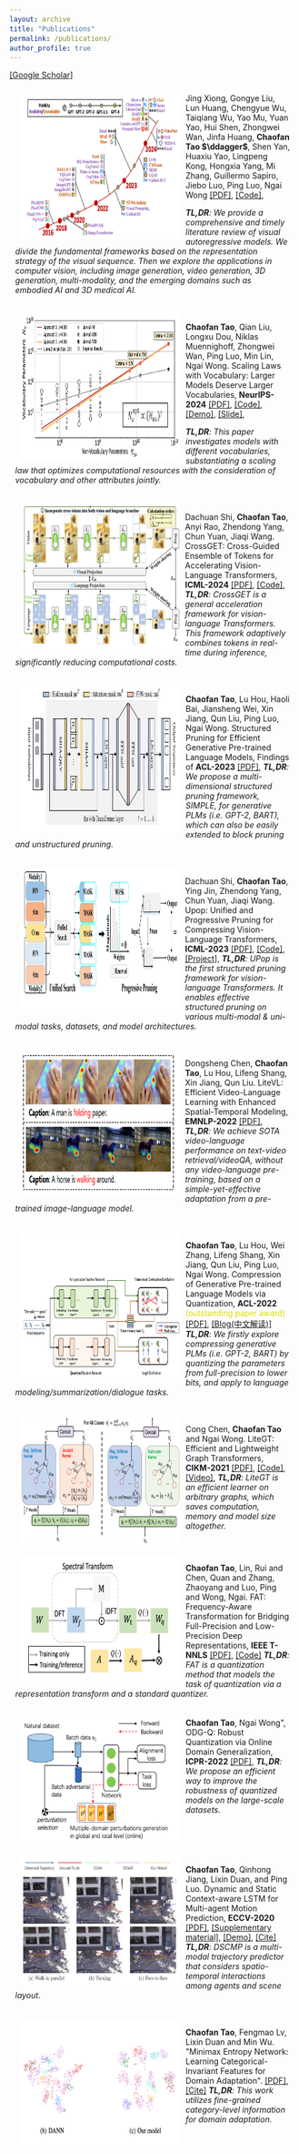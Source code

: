 ```yaml
---
layout: archive
title: "Publications"
permalink: /publications/
author_profile: true
---
```


[[Google Scholar]](https://scholar.google.com/citations?hl=en&view_op=list_works&gmla=AJsN-F5DfisY6qynQkPPreVmBlpCYV8WALf-n4aVHphvfHF9GAmm2cYErmRxuXccCwkrSglgJN4L6s2t4Cn5Ei6r5jEfLOvnoA&user=gjmfLroAAAAJ)


<div style="display:inline-block; border:2px; margin:10px;">
 <img src="../images/paper_cover_image/auto.png" style="float:left;" width="280" height="256"  alt="markdown" align="left" hspace="10px">
Jing Xiong, Gongye Liu, Lun Huang, Chengyue Wu, Taiqiang Wu, Yao Mu, Yuan Yao, Hui Shen, Zhongwei Wan, Jinfa Huang, <b>Chaofan Tao $\ddagger$</b>, Shen Yan, Huaxiu Yao, Lingpeng Kong, Hongxia Yang, Mi Zhang, Guillermo Sapiro, Jiebo Luo, Ping Luo, Ngai Wong
<a href="https://arxiv.org/pdf/2411.05902v1">[PDF]</a>,
<a href="https://github.com/ChaofanTao/Autoregressive-Models-in-Vision-Survey">[Code]</a>,

<i><b>TL,DR</b>: We provide a comprehensive and timely literature review of visual autoregressive models. We divide the fundamental frameworks based on the representation strategy of the visual sequence. Then we explore the applications in computer vision, including image generation, video generation, 3D generation,  multi-modality, and the emerging domains such as embodied AI and 3D medical AI.</i>
</p>
</div>



<div style="display:inline-block; border:2px; margin:10px;">
 <img src="../images/paper_cover_image/scaling_v.png" style="float:left;" width="280" height="256"  alt="markdown" align="left" hspace="10px">
<p><b>Chaofan Tao</b>, Qian Liu, Longxu Dou, Niklas Muennighoff, Zhongwei Wan, Ping Luo, Min Lin, Ngai Wong. Scaling Laws with Vocabulary: Larger Models Deserve Larger Vocabularies, <b>NeurIPS-2024</b> 
<a href="https://arxiv.org/abs/2407.13623">[PDF]</a>,
<a href="https://github.com/sail-sg/scaling-with-vocab">[Code]</a>,
<a href="https://huggingface.co/spaces/sail/scaling-with-vocab-demo">[Demo]</a>,
<a href="../files/scaling-vocab_v2.pdf">[Slide]</a>,

<i><b>TL,DR</b>: This paper investigates models with different vocabularies, substantiating a scaling law that optimizes computational resources with the consideration of vocabulary and other attributes jointly.</i>
</p>
</div>

<div style="display:inline-block; border:2px; margin:10px;">
 <img src="../images/paper_cover_image/crossget.png" style="float:left;" width="279" height="256"  alt="markdown" align="left" hspace="10px">
<p>Dachuan Shi, <b>Chaofan Tao</b>, Anyi Rao, Zhendong Yang, Chun Yuan, Jiaqi Wang. CrossGET: Cross-Guided Ensemble of Tokens for Accelerating Vision-Language Transformers, <b>ICML-2024</b>
<a href="https://arxiv.org/abs/2305.17455">[PDF]</a>,
<a href="https://github.com/sdc17/CrossGET">[Code]</a>,
<i><b>TL,DR</b>: CrossGET is a general acceleration framework for vision-language Transformers. This framework adaptively combines tokens in real-time during inference, significantly reducing computational costs.</i>
</p>
</div>

<div style="display:inline-block; border:2px; margin:10px;">
 <img src="../images/paper_cover_image/simple.png" style="float:left;" width="280" height="256"  alt="markdown" align="left" hspace="10px">
<p><b>Chaofan Tao</b>, Lu Hou, Haoli Bai, Jiansheng Wei, Xin Jiang, Qun Liu, Ping Luo, Ngai Wong. Structured Pruning for Efficient Generative Pre-trained Language Models, Findings of <b>ACL-2023</b>
<a href="https://aclanthology.org/2023.findings-acl.692/">[PDF]</a>,
<i><b>TL,DR</b>: We propose a multi-dimensional structured pruning framework, SIMPLE, for generative PLMs (i.e. GPT-2, BART), which can also be easily extended to block pruning and unstructured pruning.</i>
</p>
</div>

<div style="display:inline-block; border:2px; margin:10px;">
 <img src="../images/paper_cover_image/upop.png" style="float:left;" width="279" height="256"  alt="markdown" align="left" hspace="10px">
<p>Dachuan Shi, <b>Chaofan Tao</b>, Ying Jin, Zhendong Yang, Chun Yuan, Jiaqi Wang. Upop: Unified and Progressive Pruning for Compressing Vision-Language Transformers, <b>ICML-2023</b>
<a href="https://arxiv.org/pdf/2301.13741.pdf">[PDF]</a>,
<a href="https://github.com/sdc17/UPop">[Code]</a>,
<a href="https://dachuanshi.com/UPop-Project/">[Project]</a>,
<i><b>TL,DR</b>: UPop is the first structured pruning framework for vision-language Transformers. It enables effective structured pruning on various multi-modal & uni-modal tasks, datasets, and model architectures.</i>
</p>
</div>

<div style="display:inline-block; border:2px; margin:10px;">
 <img src="../images/paper_cover_image/litevl.png" style="float:left;" width="279" height="256"  alt="markdown" align="left" hspace="10px">
<p>Dongsheng Chen, <b>Chaofan Tao</b>, Lu Hou, Lifeng Shang, Xin Jiang, Qun Liu. LiteVL: Efficient Video-Language Learning with Enhanced Spatial-Temporal Modeling, <b>EMNLP-2022</b>
<a href="https://arxiv.org/abs/2210.11929">[PDF]</a>,
<i><b>TL,DR</b>: We achieve SOTA video-language performance on  text-video retrieval/videoQA, without any video-language pre-training, based on a simple-yet-effective adaptation from a pre-trained image-language model.</i>
</p>
</div>

<div style="display:inline-block; border:2px; margin:10px;">
 <img src="../images/paper_cover_image/quantgpt.png" style="float:left;" width="280" height="256"  alt="markdown" align="left" hspace="10px">
<p><b>Chaofan Tao</b>, Lu Hou, Wei Zhang, Lifeng Shang, Xin Jiang, Qun Liu, Ping Luo, Ngai Wong. Compression of Generative Pre-trained Language Models via Quantization, <b>ACL-2022</b> 
<font style="color:#dddd00">(outstanding paper award)</font>
<a href="https://arxiv.org/abs/2203.10705">[PDF]</a>,
<a href="https://mp.weixin.qq.com/s/H0ydIEAef-wh-341RZtzng">[Blog(中文解读)]</a>
<i><b>TL,DR</b>: We firstly explore compressing generative PLMs (i.e. GPT-2, BART) by quantizing the parameters from full-precision to lower bits, and apply to language modeling/summarization/dialogue tasks.</i>
</p>
</div>

<div style="display:inline-block; border:2px; margin:10px;">
 <img src="../images/paper_cover_image/litegt.png" style="float:left;" width="280" height="224" alt="markdown" align="left" hspace="10px">
<p>Cong Chen, <b>Chaofan Tao</b> and Ngai Wong. LiteGT: Efficient and Lightweight Graph Transformers, <b>CIKM-2021</b>
<a href="https://dl.acm.org/doi/pdf/10.1145/3459637.3482272">[PDF]</a>,
<a href="https://github.com/ChaofanTao/litegt">[Code]</a>,
<a href="https://underline.io/lecture/36309-litegt-efficient-and-lightweight-graph-transformers">[Video]</a>,
<i><b>TL,DR</b>: LiteGT is an efficient learner on arbitrary graphs, which saves computation, memory and model size altogether.</i>
</p>
</div>

<div style="display:inline-block; border:2px; margin:10px;">
 <img src="../images/paper_cover_image/fat.png" style="float:left;" width="280" height="224" alt="markdown"  align="left" hspace="10px">
<p><b>Chaofan Tao</b>, Lin, Rui and Chen, Quan and Zhang, Zhaoyang and Luo, Ping and Wong, Ngai. FAT: Frequency-Aware Transformation for Bridging Full-Precision and Low-Precision Deep Representations, <b>IEEE T-NNLS</b>
<a href="https://ieeexplore.ieee.org/document/9837828">[PDF]</a>,
<a href="https://github.com/ChaofanTao/FAT_Quantization">[Code]</a>
<i><b>TL,DR</b>: FAT is a quantization method that models the task of quantization via a representation transform and a standard quantizer.</i>
</p>
</div>

<div style="display:inline-block; border:2px; margin:10px;">
 <img src="../images/paper_cover_image/odgq.png" style="float:left;" width="280" height="224" alt="markdown" align="left" hspace="10px">
<b>Chaofan Tao</b>, Ngai Wong", ODG-Q: Robust Quantization via Online Domain Generalization, <b>ICPR-2022</b>
<a href="https://arxiv.org/abs/2210.08701">[PDF]</a>,
<i><b>TL,DR</b>: We propose an efficient way to improve the robustness of quantized models on the large-scale datasets. </i>
</p>
</div>


<div style="display:inline-block; border:2px; margin:10px;">
 <img src="../images/paper_cover_image/dscmp.png" style="float:left;" width="280" height="224" alt="markdown"  align="left" hspace="10px">
<p><b>Chaofan Tao</b>, Qinhong Jiang, Lixin Duan, and Ping Luo. Dynamic and Static Context-aware LSTM for Multi-agent Motion Prediction, <b>ECCV-2020</b>
<a href="http://www.ecva.net/papers/eccv_2020/papers_ECCV/html/3801_ECCV_2020_paper.php">[PDF]</a>,
<a href="../files/ECCV20-SM.pdf">[Supplementary material]</a>,
<a href="../files/ECCV20-demo.mp4">[Demo]</a>,
<a href="../files/bib/dscmp_eccv20.txt">[Cite]</a>
<i><b>TL,DR</b>: DSCMP is a multi-modal trajectory predictor that considers  spatio-temporal interactions among agents and scene layout.</i>
</p>
</div>

<div style="display:inline-block; border:2px; margin:10px;">
 <img src="../images/paper_cover_image/mmen.png" style="float:left;" width="280" height="224" alt="markdown" align="left" hspace="10px">
<p><b>Chaofan Tao</b>, Fengmao Lv, Lixin Duan and Min Wu. "Minimax Entropy Network: Learning Categorical-Invariant Features for Domain Adaptation".
<a href="https://arxiv.org/abs/1904.09601">[PDF]</a>,
<a href="../files/bib/mmen.txt">[Cite]</a>
<i><b>TL,DR</b>:  This work utilizes fine-grained category-level information for domain adaptation.</i>
</p>
</div>


